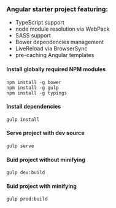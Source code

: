 ### Angular starter project featuring:
* TypeScript support
* node module resolution via WebPack
* SASS support
* Bower dependencies management
* LiveReload via BrowserSync
* pre-caching Angular templates

#### Install globally required NPM modules
```
npm install -g bower
npm install -g gulp
npm install -g typings
```

#### Install dependencies
```
gulp install
```

#### Serve project with dev source
```
gulp serve
```

#### Buid project without minifying
```
gulp dev:build
```

#### Buid project with minifying
```
gulp prod:build
```
